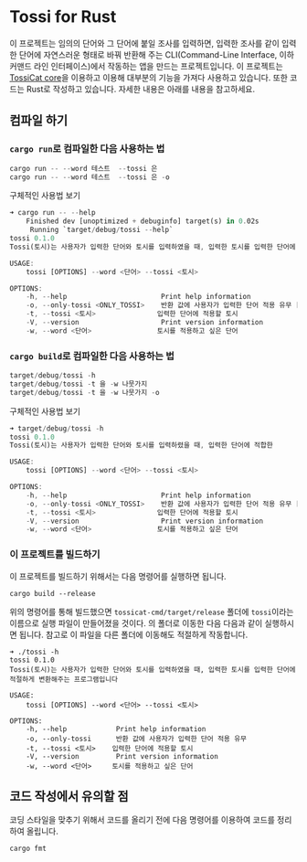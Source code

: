# Tossi for Rust

이 프로젝트는 임의의 단어와 그 단어에 붙일 조사를 입력하면, 입력한 조사를 같이 입력한 단어에 자연스러운 형태로 바꿔 반환해 주는 CLI(Command-Line Interface, 이하 커맨드 라인 인터페이스)에서 작동하는 앱을 만드는 프로젝트입니다. 이 프로젝트는 [TossiCat core](https://github.com/tossicat/tossicat-core)을 이용하고 이용해 대부분의 기능을 가져다 사용하고 있습니다. 또한 코드는 Rust로 작성하고 있습니다. 자세한 내용은 아래를 내용을 참고하세요.

## 컴파일 하기

### `cargo run`로 컴파일한 다음 사용하는 법

```rust
cargo run -- --word 테스트  --tossi 은
cargo run -- --word 테스트  --tossi 은 -o
```

구체적인 사용법 보기

```rust
➜ cargo run -- --help
    Finished dev [unoptimized + debuginfo] target(s) in 0.02s
     Running `target/debug/tossi --help`
tossi 0.1.0
Tossi(토시)는 사용자가 입력한 단어와 토시를 입력하였을 때, 입력한 토시를 입력한 단어에 적절하게 변환해주는 프로그램입니다

USAGE:
    tossi [OPTIONS] --word <단어> --tossi <토시>

OPTIONS:
    -h, --help                       Print help information
    -o, --only-tossi <ONLY_TOSSI>    반환 값에 사용자가 입력한 단어 적용 유무 [possible values: true, false]
    -t, --tossi <토시>               입력한 단어에 적용할 토시
    -V, --version                    Print version information
    -w, --word <단어>                토시를 적용하고 싶은 단어
```

### `cargo build`로 컴파일한 다음 사용하는 법

```rust
target/debug/tossi -h
target/debug/tossi -t 을 -w 나뭇가지
target/debug/tossi -t 을 -w 나뭇가지 -o
```

구체적인 사용법 보기

```rust
➜ target/debug/tossi -h
tossi 0.1.0
Tossi(토시)는 사용자가 입력한 단어와 토시를 입력하렸을 때, 입력한 단어에 적합한

USAGE:
    tossi [OPTIONS] --word <단어> --tossi <토시>

OPTIONS:
    -h, --help                       Print help information
    -o, --only-tossi <ONLY_TOSSI>    반환 값에 사용자가 입력한 단어 적용 유무 [possible values: true, false]
    -t, --tossi <토시>               입력한 단어에 적용할 토시
    -V, --version                    Print version information
    -w, --word <단어>                토시를 적용하고 싶은 단어
```

### 이 프로젝트를 빌드하기

이 프로젝트를 빌드하기 위해서는 다음 명령어를 실행하면 됩니다.

```console
cargo build --release
```

위의 명령어를 통해 빌드했으면 `tossicat-cmd/target/release` 폴더에 `tossi`이라는 이름으로 실행 파일이 만들어졌을 것이다. 의 폴더로 이동한 다음 다음과 같이 실행하시면 됩니다. 참고로 이 파일을 다른 폴더에 이동해도 적절하게 작동합니다.

```console
➜ ./tossi -h
tossi 0.1.0
Tossi(토시)는 사용자가 입력한 단어와 토시를 입력하였을 때, 입력한 토시를 입력한 단어에 적절하게 변환해주는 프로그램입니다

USAGE:
    tossi [OPTIONS] --word <단어> --tossi <토시>

OPTIONS:
    -h, --help            Print help information
    -o, --only-tossi      반환 값에 사용자가 입력한 단어 적용 유무
    -t, --tossi <토시>    입력한 단어에 적용할 토시
    -V, --version         Print version information
    -w, --word <단어>     토시를 적용하고 싶은 단어
```

## 코드 작성에서 유의할 점

코딩 스타일을 맞추기 위해서 코드를 올리기 전에 다음 명령어를 이용하여 코드를 정리하여 올립니다.

```console
cargo fmt
```
